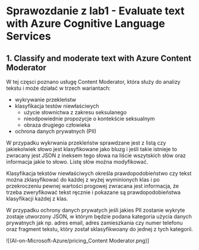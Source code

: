 # Sprawozdanie z lab1 - Evaluate text with Azure Cognitive Language Services

## 1. Classify and moderate text with Azure Content Moderator
W tej częsci poznano usługę Content Moderator, która służy do analizy tekstu i może działać w trzech wariantach:
- wykrywanie przekleństw
- klasyfikacja testów niewłaściwych
  * użycie słownictwa z zakresu seksulanego
  * nieodpowiednie propozycje o kontekście seksualnym
  * obraza drugiego człowieka
- ochrona danych prywatnych (PII)

W przypadku wykrwania przekleństw sprawdzane jest z listą czy jakiekolwiek słowo jest klasyfikowane jako bluzg i jeśli takie istnieje to zwracany jest JSON z ineksem tego słowa na liście wszytskich słów oraz informacja jakie to słowo. Listę słów można modyfikować.

Klasyfikacja tekstów niewłaściwych określa prawdopodobieństwo czy tekst można zklasyfikować do każdej z wyżej wyminionych klas i po przekroczeniu pewnej wartości progowej zwracana jest informacja, że trzeba zweryfikować tekst ręcznie i pokazane są prawdopodobieństwa klasyfikacji każdej z klas.

W przypadku ochrony danych prywatych jeśli jakies PII zostanie wykryte zostaje utworzony JSON, w którym będzie podana kategoria użycia danych prywatnych jak np. adres email, adres zamieszkania czy numer telefonu oraz fragment tekstu, który został sklasyfikwoany do jednej z tych kategorii.

![(AI-on-Microsoft-Azure/pricing_Content Moderator.png)]
